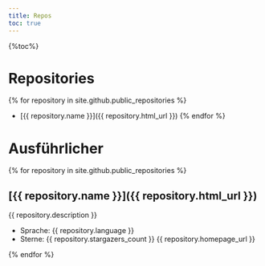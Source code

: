 ```yaml
---
title: Repos
toc: true
---
```

{%toc%}
# Repositories
{% for repository in site.github.public_repositories %}
  * [{{ repository.name }}]({{ repository.html_url }})
{% endfor %}
# Ausführlicher
{% for repository in site.github.public_repositories %}
## [{{ repository.name }}]({{ repository.html_url }})
  {{ repository.description }}
  * Sprache: {{ repository.language }}
  * Sterne: {{ repository.stargazers_count }}
{{ repository.homepage_url }}  

{% endfor %}